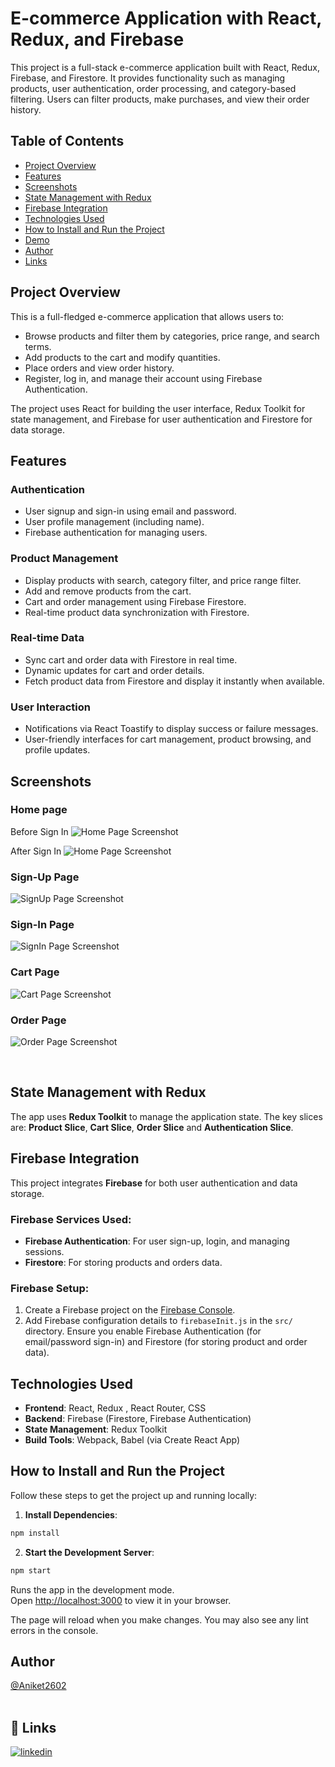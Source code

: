 # E-commerce Application with React, Redux, and Firebase

This project is a full-stack e-commerce application built with React, Redux, Firebase, and Firestore. It provides functionality such as managing products, user authentication, order processing, and category-based filtering. Users can filter products, make purchases, and view their order history.

## Table of Contents

- [Project Overview](#project-overview)
- [Features](#features)
- [Screenshots](#screenshots)
- [State Management with Redux](#state-management-with-redux)
- [Firebase Integration](#firebase-integration)
- [Technologies Used](#technologies-used)
- [How to Install and Run the Project](#how-to-install-and-run-the-project)
- [Demo](#demo)
- [Author](#author)
- [Links](#links)

## Project Overview

This is a full-fledged e-commerce application that allows users to:

- Browse products and filter them by categories, price range, and search terms.
- Add products to the cart and modify quantities.
- Place orders and view order history.
- Register, log in, and manage their account using Firebase Authentication.

The project uses React for building the user interface, Redux Toolkit for state management, and Firebase for user authentication and Firestore for data storage.

## Features

### Authentication

- User signup and sign-in using email and password.
- User profile management (including name).
- Firebase authentication for managing users.

### Product Management

- Display products with search, category filter, and price range filter.
- Add and remove products from the cart.
- Cart and order management using Firebase Firestore.
- Real-time product data synchronization with Firestore.

### Real-time Data

- Sync cart and order data with Firestore in real time.
- Dynamic updates for cart and order details.
- Fetch product data from Firestore and display it instantly when available.

### User Interaction

- Notifications via React Toastify to display success or failure messages.
- User-friendly interfaces for cart management, product browsing, and profile updates.

## Screenshots

### Home page
Before Sign In
![Home Page Screenshot](https://github.com/Aniket2602/Buy-Busy-2/blob/master/screenshots/Home%20Page%201.png?raw=true)

After Sign In
![Home Page Screenshot](https://github.com/Aniket2602/Buy-Busy-2/blob/master/screenshots/Home%20Page%202.png?raw=true)

### Sign-Up Page
![SignUp Page Screenshot](https://github.com/Aniket2602/Buy-Busy-2/blob/master/screenshots/SignUp%20Page.png?raw=true)

### Sign-In Page
![SignIn Page Screenshot](https://github.com/Aniket2602/Buy-Busy-2/blob/master/screenshots/SignIn%20Page.png?raw=true)

### Cart Page

![Cart Page Screenshot](https://github.com/Aniket2602/Buy-Busy-2/blob/master/screenshots/Cart%20Page.png?raw=true)

### Order Page

![Order Page Screenshot](https://github.com/Aniket2602/Buy-Busy-2/blob/master/screenshots/Order%20Page.png?raw=true)

<br>

## State Management with Redux

The app uses **Redux Toolkit** to manage the application state. The key slices are: **Product Slice**, **Cart Slice**, **Order Slice** and **Authentication Slice**.

## Firebase Integration

This project integrates **Firebase** for both user authentication and data storage.

### Firebase Services Used:

- **Firebase Authentication**: For user sign-up, login, and managing sessions.
- **Firestore**: For storing products and orders data.

### Firebase Setup:

1. Create a Firebase project on the [Firebase Console](https://console.firebase.google.com/).
2. Add Firebase configuration details to `firebaseInit.js` in the `src/` directory. Ensure you enable Firebase Authentication (for email/password sign-in) and Firestore (for storing product and order data).

## Technologies Used

- **Frontend**: React, Redux , React Router, CSS
- **Backend**: Firebase (Firestore, Firebase Authentication)
- **State Management**: Redux Toolkit
- **Build Tools**: Webpack, Babel (via Create React App)

## How to Install and Run the Project

Follow these steps to get the project up and running locally:

1. **Install Dependencies**:

```bash
npm install
```

2. **Start the Development Server**:

```bash
npm start
```

Runs the app in the development mode.\
Open [http://localhost:3000](http://localhost:3000) to view it in your browser.

The page will reload when you make changes. You may also see any lint errors in the console.

## Author

[@Aniket2602](https://github.com/Aniket2602)
<br>
<br>

## 🔗 Links

[![linkedin](https://img.shields.io/badge/linkedin-0A66C2?style=for-the-badge&logo=linkedin&logoColor=white)](https://www.linkedin.com/in/aniket-sangale/)
